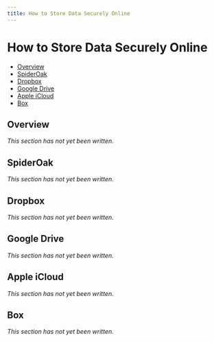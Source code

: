 ```yaml
---
title: How to Store Data Securely Online
---
```


# How to Store Data Securely Online

* [Overview](#overview)
* [SpiderOak](#spideroak)
* [Dropbox](#dropbox)
* [Google Drive](#google-drive)
* [Apple iCloud](#apple-icloud)
* [Box](#box)

## Overview

_This section has not yet been written._

## SpiderOak

_This section has not yet been written._

## Dropbox

_This section has not yet been written._

## Google Drive

_This section has not yet been written._

## Apple iCloud

_This section has not yet been written._

## Box

_This section has not yet been written._
